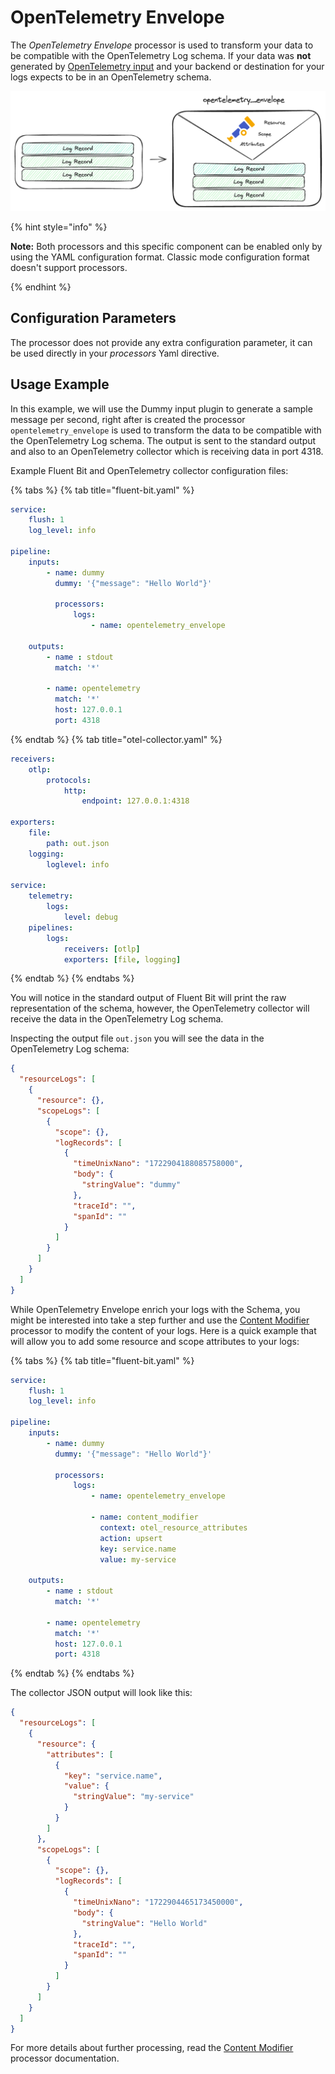 # OpenTelemetry Envelope

The _OpenTelemetry Envelope_ processor is used to transform your data to be compatible with the OpenTelemetry Log schema. If your data was __not__ generated by [OpenTelemetry input](../inputs/opentelemetry.md) and your backend or destination for your logs expects to be in an OpenTelemetry schema.

![](../../.gitbook/assets/processor_opentelemetry_envelope.png)

{% hint style="info" %}

**Note:** Both processors and this specific component can be enabled only by using
the YAML configuration format. Classic mode configuration format doesn't support processors.

{% endhint %}

## Configuration Parameters

The processor does not provide any extra configuration parameter, it can be used directly in your _processors_ Yaml directive.

## Usage Example

In this example, we will use the Dummy input plugin to generate a sample message per second, right after is created the processor `opentelemetry_envelope` is used to transform the data to be compatible with the OpenTelemetry Log schema. The output is sent to the standard output and also to an OpenTelemetry collector which is receiving data in port 4318.

Example Fluent Bit and OpenTelemetry collector configuration files:

{% tabs %}
{% tab title="fluent-bit.yaml" %}

```yaml
service:
    flush: 1
    log_level: info

pipeline:
    inputs:
        - name: dummy
          dummy: '{"message": "Hello World"}'

          processors:
              logs:
                  - name: opentelemetry_envelope

    outputs:
        - name : stdout
          match: '*'

        - name: opentelemetry
          match: '*'
          host: 127.0.0.1
          port: 4318
```

{% endtab %}
{% tab title="otel-collector.yaml" %}

```yaml
receivers:
    otlp:
        protocols:
            http:
                endpoint: 127.0.0.1:4318

exporters:
    file:
        path: out.json
    logging:
        loglevel: info

service:
    telemetry:
        logs:
            level: debug
    pipelines:
        logs:
            receivers: [otlp]
            exporters: [file, logging]
```

{% endtab %}
{% endtabs %}

 You will notice in the standard output of Fluent Bit will print the raw representation of the schema, however, the OpenTelemetry collector will receive the data in the OpenTelemetry Log schema.

Inspecting the output file `out.json` you will see the data in the OpenTelemetry Log schema:


```json
{
  "resourceLogs": [
    {
      "resource": {},
      "scopeLogs": [
        {
          "scope": {},
          "logRecords": [
            {
              "timeUnixNano": "1722904188085758000",
              "body": {
                "stringValue": "dummy"
              },
              "traceId": "",
              "spanId": ""
            }
          ]
        }
      ]
    }
  ]
}
```

While OpenTelemetry Envelope enrich your logs with the Schema, you might be interested into take a step further and use the [Content Modifier](../processors/content-modifier.md) processor to modify the content of your logs. Here is a quick example that will allow you to add some resource and scope attributes to your logs:

{% tabs %}
{% tab title="fluent-bit.yaml" %}

```yaml
service:
    flush: 1
    log_level: info

pipeline:
    inputs:
        - name: dummy
          dummy: '{"message": "Hello World"}'

          processors:
              logs:
                  - name: opentelemetry_envelope

                  - name: content_modifier
                    context: otel_resource_attributes
                    action: upsert
                    key: service.name
                    value: my-service

    outputs:
        - name : stdout
          match: '*'

        - name: opentelemetry
          match: '*'
          host: 127.0.0.1
          port: 4318
```

{% endtab %}
{% endtabs %}

The collector JSON output will look like this:

```json
{
  "resourceLogs": [
    {
      "resource": {
        "attributes": [
          {
            "key": "service.name",
            "value": {
              "stringValue": "my-service"
            }
          }
        ]
      },
      "scopeLogs": [
        {
          "scope": {},
          "logRecords": [
            {
              "timeUnixNano": "1722904465173450000",
              "body": {
                "stringValue": "Hello World"
              },
              "traceId": "",
              "spanId": ""
            }
          ]
        }
      ]
    }
  ]
}
```

For more details about further processing, read the [Content Modifier](../processors/content-modifier.md) processor documentation.